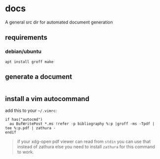 # docs

A general src dir for automated document generation


## requirements

### debian/ubuntu
```
apt install groff make
```

## generate a document

```
```

## install a vim autocommand

add this to your `~/.vimrc`:
```
if has("autocmd")
  au BufWritePost *.ms !refer -p bibliography %:p |groff -ms -Tpdf | tee %:p.pdf | zathura -
endif
```
> if your xdg-open pdf viewer can read from `stdin` you can use that instead of zathura
else you need to install `zathura` for this command to work.
